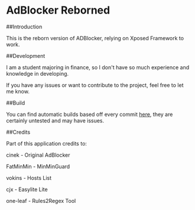 # AdBlocker Reborned

##Introduction

This is the reborn version of ADBlocker, relying on Xposed Framework to work.

##Development

I am a student majoring in finance, so I don't have so much experience and knowledge in developing.

If you have any issues or want to contribute to the project, feel free to let me know.

##Build

You can find automatic builds based off every commit [here](https://fir.im/8erl), they are certainly untested and may have issues.

##Credits

Part of this application credits to:

cinek - Original AdBlocker

FatMinMin - MinMinGuard

vokins - Hosts List

cjx - Easylite Lite

one-leaf - Rules2Regex Tool